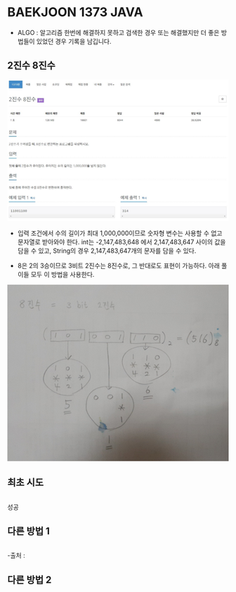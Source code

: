 # BAEKJOON 1373 JAVA
* ALGO : 알고리즘 한번에 해결하지 못하고 검색한 경우 또는 해결했지만 더 좋은 방법들이 있었던 경우 기록을 남깁니다.

## 2진수 8진수
![1373](https://raw.githubusercontent.com/372dev/TIL/main/ALGO/img/b_1373.jpg)

* 입력 조건에서 수의 길이가 최대 1,000,000이므로 숫자형 변수는 사용할 수 없고 문자열로 받아와야 한다. int는 -2,147,483,648 에서 2,147,483,647 사이의 값을 담을 수 있고, String의 경우 2,147,483,647개의 문자를 담을 수 있다.

* 8은 2의 3승이므로 3비트 2진수는 8진수로, 그 반대로도 표현이 가능하다. 아래 풀이들 모두 이 방법을 사용한다.

![1373_2](https://raw.githubusercontent.com/372dev/TIL/main/ALGO/img/b_1373_2.jpg)

## 최초 시도
```java

```

성공

## 다른 방법 1
```java

```

-출처 : 

## 다른 방법 2
